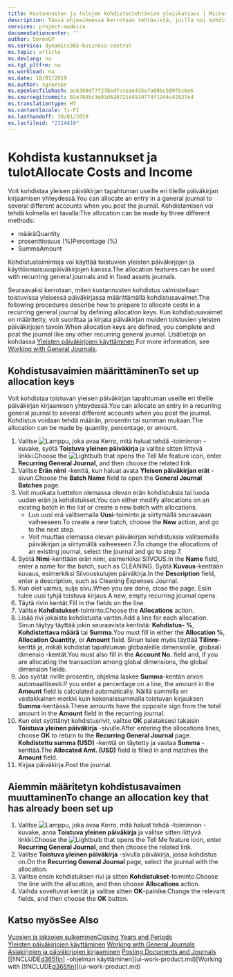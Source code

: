 ```yaml
---
title: Kustannusten ja tulojen kohdistustehtävien yleiskatsaus | Microsoft Docs
description: Tässä ohjeaiheessa kerrotaan tehtävistä, joilla voi kohdistaa yleisen päiväkirjan tapahtuman useille eri tileille päiväkirjan kirjaamisen yhteydessä.
services: project-madeira
documentationcenter: ''
author: SorenGP
ms.service: dynamics365-business-central
ms.topic: article
ms.devlang: na
ms.tgt_pltfrm: na
ms.workload: na
ms.date: 10/01/2019
ms.author: sgroespe
ms.openlocfilehash: ac6390df7f278edfcceae435e7a00bc5897bc6e6
ms.sourcegitcommit: 02e704bc3e01d62072144919774f1244c42827e4
ms.translationtype: HT
ms.contentlocale: fi-FI
ms.lasthandoff: 10/01/2019
ms.locfileid: "2314410"
---
```

# <a name="allocate-costs-and-income"></a><span data-ttu-id="01fa1-103">Kohdista kustannukset ja tulot</span><span class="sxs-lookup"><span data-stu-id="01fa1-103">Allocate Costs and Income</span></span>
<span data-ttu-id="01fa1-104">Voit kohdistaa yleisen päiväkirjan tapahtuman useille eri tileille päiväkirjan kirjaamisen yhteydessä.</span><span class="sxs-lookup"><span data-stu-id="01fa1-104">You can allocate an entry in a general journal to several different accounts when you post the journal.</span></span> <span data-ttu-id="01fa1-105">Kohdistamisen voi tehdä kolmella eri tavalla:</span><span class="sxs-lookup"><span data-stu-id="01fa1-105">The allocation can be made by three different methods:</span></span>

* <span data-ttu-id="01fa1-106">määrä</span><span class="sxs-lookup"><span data-stu-id="01fa1-106">Quantity</span></span>
* <span data-ttu-id="01fa1-107">prosenttiosuus (%)</span><span class="sxs-lookup"><span data-stu-id="01fa1-107">Percentage (%)</span></span>
* <span data-ttu-id="01fa1-108">Summa</span><span class="sxs-lookup"><span data-stu-id="01fa1-108">Amount</span></span>

<span data-ttu-id="01fa1-109">Kohdistustoimintoja voi käyttää toistuvien yleisten päiväkirjojen ja käyttöomaisuuspäiväkirjojen kanssa.</span><span class="sxs-lookup"><span data-stu-id="01fa1-109">The allocation features can be used with recurring general journals and in fixed assets journals.</span></span>
<!--You can also distribute the cost or revenue of a line to an intercompany partner when you post a sales or purchase document. When you post the document, a line will be posted in your general journal, and a corresponding line will be created in the intercompany outbox.-->

<span data-ttu-id="01fa1-110">Seuraavaksi kerrotaan, miten kustannusten kohdistus valmistellaan toistuvissa yleisessä päiväkirjassa määrittämällä kohdistusavaimet.</span><span class="sxs-lookup"><span data-stu-id="01fa1-110">The following procedures describe how to prepare to allocate costs in a recurring general journal by defining allocation keys.</span></span> <span data-ttu-id="01fa1-111">Kun kohdistusavaimet on määritetty, voit suorittaa ja kirjata päiväkirjan muiden toistuvien yleisten päiväkirjojen tavoin.</span><span class="sxs-lookup"><span data-stu-id="01fa1-111">When allocation keys are defined, you complete and post the journal like any other recurring general journal.</span></span> <span data-ttu-id="01fa1-112">Lisätietoja on kohdassa [Yleisten päiväkirjojen käyttäminen](ui-work-general-journals.md).</span><span class="sxs-lookup"><span data-stu-id="01fa1-112">For more information, see [Working with General Journals](ui-work-general-journals.md).</span></span>

## <a name="to-set-up-allocation-keys"></a><span data-ttu-id="01fa1-113">Kohdistusavaimien määrittäminen</span><span class="sxs-lookup"><span data-stu-id="01fa1-113">To set up allocation keys</span></span>
<span data-ttu-id="01fa1-114">Voit kohdistaa toistuvan yleisen päiväkirjan tapahtuman useille eri tileille päiväkirjan kirjaamisen yhteydessä.</span><span class="sxs-lookup"><span data-stu-id="01fa1-114">You can allocate an entry in a recurring general journal to several different accounts when you post the journal.</span></span> <span data-ttu-id="01fa1-115">Kohdistus voidaan tehdä määrän, prosentin tai summan mukaan.</span><span class="sxs-lookup"><span data-stu-id="01fa1-115">The allocation can be made by quantity, percentage, or amount.</span></span>
1. <span data-ttu-id="01fa1-116">Valitse ![Lamppu, joka avaa Kerro, mitä haluat tehdä -toiminnon](media/ui-search/search_small.png "Kerro, mitä haluat tehdä") -kuvake, syötä **Toistuva yleinen päiväkirja** ja valitse sitten liittyvä linkki.</span><span class="sxs-lookup"><span data-stu-id="01fa1-116">Choose the ![Lightbulb that opens the Tell Me feature](media/ui-search/search_small.png "Tell me what you want to do") icon, enter **Recurring General Journal**, and then choose the related link.</span></span>
2. <span data-ttu-id="01fa1-117">Valitse **Erän nimi** -kenttä, kun haluat avata **Yleisen päiväkirjan erät** -sivun.</span><span class="sxs-lookup"><span data-stu-id="01fa1-117">Choose the **Batch Name** field to open the **General Journal Batches** page.</span></span>
3. <span data-ttu-id="01fa1-118">Voit muokata luettelon olemassa olevan erän kohdistuksia tai luoda uuden erän ja kohdistukset.</span><span class="sxs-lookup"><span data-stu-id="01fa1-118">You can either modify allocations on an existing batch in the list or create a new batch with allocations.</span></span>
   * <span data-ttu-id="01fa1-119">Luo uusi erä valitsemalla **Uusi**-toiminto ja siirtymällä seuraavaan vaiheeseen.</span><span class="sxs-lookup"><span data-stu-id="01fa1-119">To create a new batch, choose the **New** action, and go to the next step.</span></span>
   * <span data-ttu-id="01fa1-120">Voit muuttaa olemassa olevan päiväkirjan kohdistuksia valitsemalla päiväkirjan ja siirtymällä vaiheeseen 7.</span><span class="sxs-lookup"><span data-stu-id="01fa1-120">To change the allocations of an existing journal, select the journal and go to step 7.</span></span>    
4. <span data-ttu-id="01fa1-121">Syötä **Nimi**-kenttään erän nimi, esimerkiksi SIIVOUS.</span><span class="sxs-lookup"><span data-stu-id="01fa1-121">In the **Name** field, enter a name for the batch, such as CLEANING.</span></span> <span data-ttu-id="01fa1-122">Syötä **Kuvaus**-kenttään kuvaus, esimerkiksi Siivouskulujen päiväkirja.</span><span class="sxs-lookup"><span data-stu-id="01fa1-122">In the **Description** field, enter a description, such as Cleaning Expenses Journal.</span></span>
5. <span data-ttu-id="01fa1-123">Kun olet valmis, sulje sivu.</span><span class="sxs-lookup"><span data-stu-id="01fa1-123">When you are done, close the page.</span></span> <span data-ttu-id="01fa1-124">Esiin tulee uusi tyhjä toistuva kirjaus.</span><span class="sxs-lookup"><span data-stu-id="01fa1-124">A new, empty recurring journal opens.</span></span>
6. <span data-ttu-id="01fa1-125">Täytä rivin kentät.</span><span class="sxs-lookup"><span data-stu-id="01fa1-125">Fill in the fields on the line.</span></span>
7. <span data-ttu-id="01fa1-126">Valitse **Kohdistukset**-toiminto.</span><span class="sxs-lookup"><span data-stu-id="01fa1-126">Choose the **Allocations** action.</span></span>
8. <span data-ttu-id="01fa1-127">Lisää rivi jokaista kohdistusta varten.</span><span class="sxs-lookup"><span data-stu-id="01fa1-127">Add a line for each allocation.</span></span> <span data-ttu-id="01fa1-128">Sinun täytyy täyttää jokin seuraavista kentistä: **Kohdistus- %**, **Kohdistettava määrä** tai **Summa**.</span><span class="sxs-lookup"><span data-stu-id="01fa1-128">You must fill in either the **Allocation %**, **Allocation Quantity**, or **Amount** field.</span></span> <span data-ttu-id="01fa1-129">Sinun tulee myös täyttää **Tilinro**-kenttä ja, mikäli kohdistat tapahtuman globaaleille dimensioille, globaali dimensio -kentät.</span><span class="sxs-lookup"><span data-stu-id="01fa1-129">You must also fill in the **Account No.** field and, if you are allocating the transaction among global dimensions, the global dimension fields.</span></span>
9. <span data-ttu-id="01fa1-130">Jos syötät riville prosentin, ohjelma laskee **Summa**-kentän arvon automaattisesti.</span><span class="sxs-lookup"><span data-stu-id="01fa1-130">If you enter a percentage on a line, the amount in the **Amount** field is calculated automatically.</span></span> <span data-ttu-id="01fa1-131">Näillä summilla on vastakkainen merkki kuin kokonaissummalla toistuvan kirjauksen **Summa**-kentässä.</span><span class="sxs-lookup"><span data-stu-id="01fa1-131">These amounts have the opposite sign from the total amount in the **Amount** field in the recurring journal.</span></span>
10. <span data-ttu-id="01fa1-132">Kun olet syöttänyt kohdistusrivit, valitse **OK** palataksesi takaisin **Toistuva yleinen päiväkirja** -sivulle.</span><span class="sxs-lookup"><span data-stu-id="01fa1-132">After entering the allocations lines, choose **OK** to return to the **Recurring General Journal** page.</span></span> <span data-ttu-id="01fa1-133">**Kohdistettu summa (USD)** -kenttä on täytetty ja vastaa **Summa** -kenttää.</span><span class="sxs-lookup"><span data-stu-id="01fa1-133">The **Allocated Amt. (USD)** field is filled in and matches the **Amount** field.</span></span>
11. <span data-ttu-id="01fa1-134">Kirjaa päiväkirja.</span><span class="sxs-lookup"><span data-stu-id="01fa1-134">Post the journal.</span></span>

## <a name="to-change-an-allocation-key-that-has-already-been-set-up"></a><span data-ttu-id="01fa1-135">Aiemmin määritetyn kohdistusavaimen muuttaminen</span><span class="sxs-lookup"><span data-stu-id="01fa1-135">To change an allocation key that has already been set up</span></span>
1. <span data-ttu-id="01fa1-136">Valitse ![Lamppu, joka avaa Kerro, mitä haluat tehdä -toiminnon](media/ui-search/search_small.png "Kerro, mitä haluat tehdä") -kuvake, anna **Toistuva yleinen päiväkirja** ja valitse sitten liittyvä linkki.</span><span class="sxs-lookup"><span data-stu-id="01fa1-136">Choose the ![Lightbulb that opens the Tell Me feature](media/ui-search/search_small.png "Tell me what you want to do") icon, enter **Recurring General Journal**, and then choose the related link.</span></span>
2. <span data-ttu-id="01fa1-137">Valitse **Toistuva yleinen päiväkirja** -sivulla päiväkirja, jossa kohdistus on.</span><span class="sxs-lookup"><span data-stu-id="01fa1-137">On the **Recurring General Journal** page, select the journal with the allocation.</span></span>
3. <span data-ttu-id="01fa1-138">Valitse ensin kohdistuksen rivi ja sitten **Kohdistukset**-toiminto.</span><span class="sxs-lookup"><span data-stu-id="01fa1-138">Choose the line with the allocation, and then choose **Allocations** action.</span></span>
4. <span data-ttu-id="01fa1-139">Vaihda soveltuvat kentät ja valitse sitten **OK**-painike.</span><span class="sxs-lookup"><span data-stu-id="01fa1-139">Change the relevant fields, and then choose the **OK** button.</span></span>

## <a name="see-also"></a><span data-ttu-id="01fa1-140">Katso myös</span><span class="sxs-lookup"><span data-stu-id="01fa1-140">See Also</span></span>
[<span data-ttu-id="01fa1-141">Vuosien ja jaksojen sulkeminen</span><span class="sxs-lookup"><span data-stu-id="01fa1-141">Closing Years and Periods</span></span>](year-close-years-periods.md)  
<span data-ttu-id="01fa1-142">[Yleisten päiväkirjojen käyttäminen](ui-work-general-journals.md)  </span><span class="sxs-lookup"><span data-stu-id="01fa1-142">[Working with General Journals](ui-work-general-journals.md)  </span></span>  
<span data-ttu-id="01fa1-143">[Asiakirjojen ja päiväkirjojen kirjaaminen](ui-post-documents-journals.md)  </span><span class="sxs-lookup"><span data-stu-id="01fa1-143">[Posting Documents and Journals](ui-post-documents-journals.md)  </span></span>  
<span data-ttu-id="01fa1-144">[[!INCLUDE[d365fin](includes/d365fin_md.md)] -ohjelman käyttäminen](ui-work-product.md)</span><span class="sxs-lookup"><span data-stu-id="01fa1-144">[Working with [!INCLUDE[d365fin](includes/d365fin_md.md)]](ui-work-product.md)</span></span>
